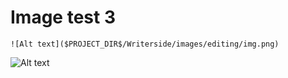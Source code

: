 # Image test 3

`![Alt text]($PROJECT_DIR$/Writerside/images/editing/img.png)`

![Alt text]($PROJECT_DIR$/Writerside/images/editing/img.png)
